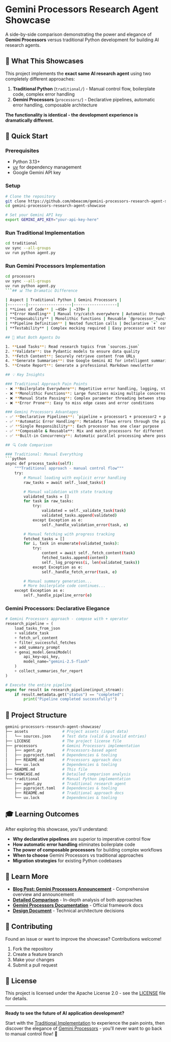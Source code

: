 # Gemini Processors Research Agent Showcase

A side-by-side comparison demonstrating the power and elegance of **Gemini Processors** versus traditional Python development for building AI research agents.

## 🎯 What This Showcases

This project implements the **exact same AI research agent** using two completely different approaches:

1. **Traditional Python** (`traditional/`) - Manual control flow, boilerplate code, complex error handling
2. **Gemini Processors** (`processors/`) - Declarative pipelines, automatic error handling, composable architecture

**The functionality is identical - the development experience is dramatically different.**

## 🚀 Quick Start

### Prerequisites

- Python 3.13+
- [uv](https://docs.astral.sh/uv/) for dependency management
- Google Gemini API key

### Setup

```bash
# Clone the repository
git clone https://github.com/mbeacom/gemini-processors-research-agent-showcase.git
cd gemini-processors-research-agent-showcase

# Set your Gemini API key
export GEMINI_API_KEY="your-api-key-here"
```

### Run Traditional Implementation

```bash
cd traditional
uv sync --all-groups
uv run python agent.py
```

### Run Gemini Processors Implementation

```bash
cd processors
uv sync --all-groups
uv run python agent.py
```## 📊 The Dramatic Difference

| Aspect | Traditional Python | Gemini Processors |
|--------|-------------------|-------------------|
| **Lines of Code** | ~450+ | ~370+ |
| **Error Handling** | Manual try/catch everywhere | Automatic through metadata |
| **Composability** | Monolithic functions | Reusable `@processor_function` |
| **Pipeline Definition** | Nested function calls | Declarative `+` composition |
| **Testability** | Complex mocking required | Easy processor unit testing |

## 🔧 What Both Agents Do

1. **Load Tasks**: Read research topics from `sources.json`
2. **Validate**: Use Pydantic models to ensure data quality
3. **Fetch Content**: Securely retrieve content from URLs
4. **Generate Summaries**: Use Google Gemini AI for intelligent summaries
5. **Create Report**: Generate a professional Markdown newsletter

## 💡 Key Insights

### Traditional Approach Pain Points
- ❌ **Boilerplate Everywhere**: Repetitive error handling, logging, state management
- ❌ **Monolithic Functions**: Large functions mixing multiple concerns
- ❌ **Manual State Passing**: Complex parameter threading between steps
- ❌ **Error Prone**: Easy to miss edge cases and error conditions

### Gemini Processors Advantages
- ✅ **Declarative Pipelines**: `pipeline = processor1 + processor2 + processor3`
- ✅ **Automatic Error Handling**: Metadata flows errors through the pipeline
- ✅ **Single Responsibility**: Each processor has one clear purpose
- ✅ **Composable & Reusable**: Mix and match processors for different workflows
- ✅ **Built-in Concurrency**: Automatic parallel processing where possible

## 🔍 Code Comparison

### Traditional: Manual Everything
```python
async def process_tasks(self):
    """Traditional approach - manual control flow"""
    try:
        # Manual loading with explicit error handling
        raw_tasks = await self._load_tasks()

        # Manual validation with state tracking
        validated_tasks = []
        for task in raw_tasks:
            try:
                validated = self._validate_task(task)
                validated_tasks.append(validated)
            except Exception as e:
                self._handle_validation_error(task, e)

        # Manual fetching with progress tracking
        fetched_tasks = []
        for i, task in enumerate(validated_tasks):
            try:
                content = await self._fetch_content(task)
                fetched_tasks.append(content)
                self._log_progress(i, len(validated_tasks))
            except Exception as e:
                self._handle_fetch_error(task, e)

        # Manual summary generation...
        # More boilerplate code continues...
    except Exception as e:
        self._handle_pipeline_error(e)
```

### Gemini Processors: Declarative Elegance

```python
# Gemini Processors approach - compose with + operator
research_pipeline = (
    load_tasks_from_json
    + validate_task
    + fetch_url_content
    + filter_successful_fetches
    + add_summary_prompt
    + genai_model.GenaiModel(
        api_key=api_key,
        model_name="gemini-2.5-flash"
    )
    + collect_summaries_for_report
)

# Execute the entire pipeline
async for result in research_pipeline(input_stream):
    if result.metadata.get("status") == "completed":
        print("Pipeline completed successfully!")
```

## 📁 Project Structure

```bash
gemini-processors-research-agent-showcase/
├── assets               # Project assets (input data)
│   └── sources.json     # Test data (valid & invalid entries)
├── LICENSE              # The project license file
├── processors           # Gemini Processors implementation
│   ├── agent.py         # Processors-based agent
│   ├── pyproject.toml   # Dependencies & tooling
│   ├── README.md        # Processors approach docs
│   └── uv.lock          # Dependencies & tooling
├── README.md            # This file
├── SHOWCASE.md          # Detailed comparison analysis
└── traditional          # Manual Python implementation
    ├── agent.py         # Traditional research agent
    ├── pyproject.toml   # Dependencies & tooling
    ├── README.md        # Traditional approach docs
    └── uv.lock          # Dependencies & tooling
```

## 🎓 Learning Outcomes

After exploring this showcase, you'll understand:

- **Why declarative pipelines** are superior to imperative control flow
- **How automatic error handling** eliminates boilerplate code
- **The power of composable processors** for building complex workflows
- **When to choose** Gemini Processors vs traditional approaches
- **Migration strategies** for existing Python codebases

## 🔗 Learn More

- **[Blog Post: Gemini Processors Announcement](https://www.markbeacom.com/blog/architecture/genai/processors-announcement)** - Comprehensive overview and announcement
- **[Detailed Comparison](SHOWCASE.md)** - In-depth analysis of both approaches
- **[Gemini Processors Documentation](https://github.com/google-gemini/genai-processors)** - Official framework docs
- **[Design Document](DESIGN_DOCUMENT.md)** - Technical architecture decisions

## 🤝 Contributing

Found an issue or want to improve the showcase? Contributions welcome!

1. Fork the repository
2. Create a feature branch
3. Make your changes
4. Submit a pull request

## 📄 License

This project is licensed under the Apache License 2.0 - see the [LICENSE](LICENSE) file for details.

---

**Ready to see the future of AI application development?**

Start with the [Traditional Implementation](traditional/) to experience the pain points, then discover the elegance of [Gemini Processors](processors/) - you'll never want to go back to manual control flow! 🚀
